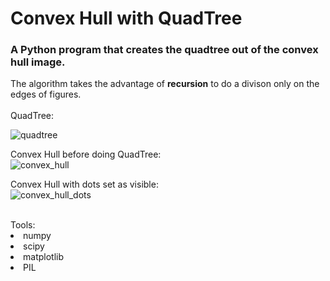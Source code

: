 # Convex Hull with QuadTree
<h3>A Python program that creates the <b>quadtree</b> out of the <b>convex hull</b> image.</h3> 
The algorithm takes the advantage of <b>recursion</b> to do a divison only on the edges of figures. </br></br>
QuadTree:</br>

![quadtree](https://user-images.githubusercontent.com/96448777/172050454-8c5d0a3f-6348-42c3-a86b-fdf4196a003e.png)

Convex Hull before doing QuadTree:</br>
![convex_hull](https://user-images.githubusercontent.com/96448777/172050500-1e60023c-abe3-4f85-ac0c-51c3d555d93d.png)

Convex Hull with dots set as visible:</br>
![convex_hull_dots](https://user-images.githubusercontent.com/96448777/172050554-6bbc3c93-8810-4ee0-832a-fa95ee4d9e97.png)


</br>
Tools:
<li>numpy</li>
<li>scipy</li>
<li>matplotlib</li>
<li>PIL</li>
